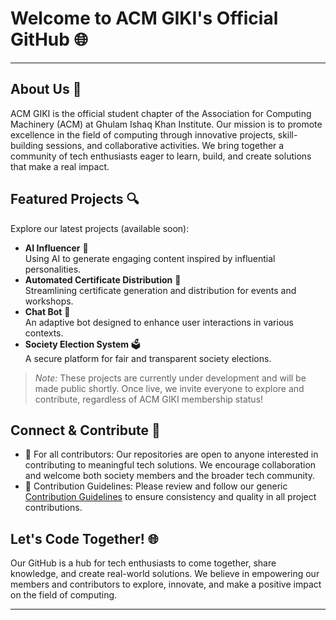 # Welcome to ACM GIKI's Official GitHub 🌐

---

## About Us 🚀

ACM GIKI is the official student chapter of the Association for Computing Machinery (ACM) at Ghulam Ishaq Khan Institute. Our mission is to promote excellence in the field of computing through innovative projects, skill-building sessions, and collaborative activities. We bring together a community of tech enthusiasts eager to learn, build, and create solutions that make a real impact.

## Featured Projects 🔍

Explore our latest projects (available soon):
- **AI Influencer** 🤖  
  Using AI to generate engaging content inspired by influential personalities.
- **Automated Certificate Distribution** 📜  
  Streamlining certificate generation and distribution for events and workshops.
- **Chat Bot** 💬  
  An adaptive bot designed to enhance user interactions in various contexts.
- **Society Election System** 🗳️  
  A secure platform for fair and transparent society elections.

> *Note:* These projects are currently under development and will be made public shortly. Once live, we invite everyone to explore and contribute, regardless of ACM GIKI membership status!

## Connect & Contribute 🤝

- 🏫 For all contributors: Our repositories are open to anyone interested in contributing to meaningful tech solutions. We encourage collaboration and welcome both society members and the broader tech community.
- 🔄 Contribution Guidelines: Please review and follow our generic [Contribution Guidelines](https://docs.github.com/en/communities/setting-up-your-project-for-healthy-contributions/setting-guidelines-for-repository-contributors) to ensure consistency and quality in all project contributions.

## Let's Code Together! 🌐

Our GitHub is a hub for tech enthusiasts to come together, share knowledge, and create real-world solutions. We believe in empowering our members and contributors to explore, innovate, and make a positive impact on the field of computing.

--- 
